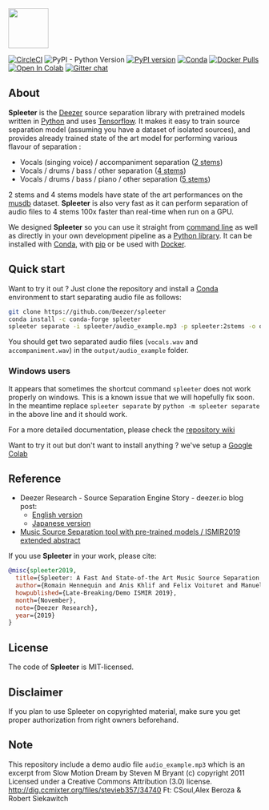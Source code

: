 <img src="https://github.com/deezer/spleeter/raw/master/images/spleeter_logo.png" height="80" />

[![CircleCI](https://circleci.com/gh/deezer/spleeter/tree/master.svg?style=shield)](https://circleci.com/gh/deezer/spleeter/tree/master) ![PyPI - Python Version](https://img.shields.io/pypi/pyversions/spleeter) [![PyPI version](https://badge.fury.io/py/spleeter.svg)](https://badge.fury.io/py/spleeter) [![Conda](https://img.shields.io/conda/vn/conda-forge/spleeter)](https://anaconda.org/conda-forge/spleeter) [![Docker Pulls](https://img.shields.io/docker/pulls/researchdeezer/spleeter)](https://hub.docker.com/r/researchdeezer/spleeter) [![Open In Colab](https://colab.research.google.com/assets/colab-badge.svg)](https://colab.research.google.com/github/deezer/spleeter/blob/master/spleeter.ipynb) [![Gitter chat](https://badges.gitter.im/gitterHQ/gitter.png)](https://gitter.im/spleeter/community)



## About

**Spleeter** is the [Deezer](https://www.deezer.com/) source separation library with pretrained models
written in [Python](https://www.python.org/) and uses [Tensorflow](https://tensorflow.org/). It makes it easy
to train source separation model (assuming you have a dataset of isolated sources), and provides
already trained state of the art model for performing various flavour of separation :

* Vocals (singing voice) / accompaniment separation ([2 stems](https://github.com/deezer/spleeter/wiki/2.-Getting-started#using-2stems-model))
* Vocals / drums / bass / other separation ([4 stems](https://github.com/deezer/spleeter/wiki/2.-Getting-started#using-4stems-model))
* Vocals / drums / bass / piano / other separation ([5 stems](https://github.com/deezer/spleeter/wiki/2.-Getting-started#using-5stems-model))

2 stems and 4 stems models have state of the art performances on the [musdb](https://sigsep.github.io/datasets/musdb.html) dataset. **Spleeter** is also very fast as it can perform separation of audio files to 4 stems 100x faster than real-time when run on a GPU. 

We designed **Spleeter** so you can use it straight from [command line](https://github.com/deezer/spleeter/wiki/2.-Getting-started#usage)
as well as directly in your own development pipeline as a [Python library](https://github.com/deezer/spleeter/wiki/4.-API-Reference#separator). It can be installed with [Conda](https://github.com/deezer/spleeter/wiki/1.-Installation#using-conda),
with [pip](https://github.com/deezer/spleeter/wiki/1.-Installation#using-pip) or be used with
[Docker](https://github.com/deezer/spleeter/wiki/2.-Getting-started#using-docker-image).

## Quick start 

Want to try it out ? Just clone the repository and install a
[Conda](https://github.com/deezer/spleeter/wiki/1.-Installation#using-conda)
environment to start separating audio file as follows:

```bash
git clone https://github.com/Deezer/spleeter
conda install -c conda-forge spleeter
spleeter separate -i spleeter/audio_example.mp3 -p spleeter:2stems -o output
```
You should get two separated audio files (`vocals.wav` and `accompaniment.wav`)
in the `output/audio_example` folder.

### Windows users 

   It appears that sometimes the shortcut command `spleeter` does not work properly on windows. This is a known issue that we will hopefully fix soon. In the meantime replace `spleeter separate` by `python -m spleeter separate` in the above line and it should work.

For a more detailed documentation, please check the [repository wiki](https://github.com/deezer/spleeter/wiki)

Want to try it out but don't want to install anything ? we've setup a [Google Colab](https://colab.research.google.com/github/deezer/spleeter/blob/master/spleeter.ipynb)

## Reference


- Deezer Research - Source Separation Engine Story - deezer.io blog post:
    * [English version](https://deezer.io/releasing-spleeter-deezer-r-d-source-separation-engine-2b88985e797e)
    * [Japanese version](http://dzr.fm/splitterjp)
- [Music Source Separation tool with pre-trained models / ISMIR2019 extended abstract](http://archives.ismir.net/ismir2019/latebreaking/000036.pdf)

If you use **Spleeter** in your work, please cite:

```BibTeX
@misc{spleeter2019,
  title={Spleeter: A Fast And State-of-the Art Music Source Separation Tool With Pre-trained Models},
  author={Romain Hennequin and Anis Khlif and Felix Voituret and Manuel Moussallam},
  howpublished={Late-Breaking/Demo ISMIR 2019},
  month={November},
  note={Deezer Research},
  year={2019}
}
```

## License
The code of **Spleeter** is MIT-licensed.

## Disclaimer
If you plan to use Spleeter on copyrighted material, make sure you get proper authorization from right owners beforehand.

## Note
This repository include a demo audio file `audio_example.mp3` which is an excerpt
from Slow Motion Dream by Steven M Bryant (c) copyright 2011 Licensed under a Creative
Commons Attribution (3.0) license. http://dig.ccmixter.org/files/stevieb357/34740
Ft: CSoul,Alex Beroza & Robert Siekawitch
